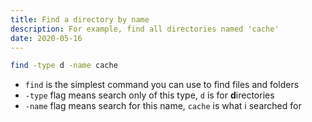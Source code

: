 ```yaml
---
title: Find a directory by name
description: For example, find all directories named 'cache'
date: 2020-05-16
---
```


```bash
find -type d -name cache
```

- `find` is the simplest command you can use to find files and folders
- `-type` flag means search only of this type, `d` is for **d**irectories
- `-name` flag means search for this name, `cache` is what i searched for
